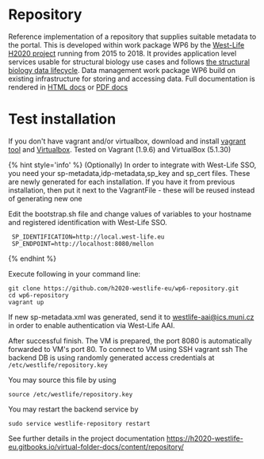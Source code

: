 # Repository
Reference implementation of a repository that supplies suitable metadata to the portal. This is developed within work package WP6 by the [West-Life H2020 project](https://west-life.eu) running from 2015 to 2018. It provides application level services usable for structural biology use cases and follows [the structural biology data lifecycle](http://internal-wiki.west-life.eu/w/images/9/9c/Assessment_of_the_life_cycle_of_structural_data_and_comparison_with_other_scientific_data.docx). Data management work package WP6 build on existing infrastructure for storing and accessing data. Full documentation is rendered in [HTML docs](https://h2020-westlife-eu.gitbooks.io/virtual-folder-docs/content/) or [PDF docs](https://www.gitbook.com/download/pdf/book/h2020-westlife-eu/virtual-folder-docs)

# Test installation
If you don't have vagrant and/or virtualbox, download and install [vagrant tool](https://www.vagrantup.com/downloads.html) and [Virtualbox](https://www.virtualbox.org/wiki/Downloads).
Tested on Vagrant (1.9.6) and VirtualBox (5.1.30)

{% hint style='info' %}
(Optionally) In order to integrate with West-Life SSO, you need  your sp-metadata,idp-metadata,sp_key and sp_cert files.
These are newly generated for each installation. If you have it from previous installation, then put it next to the VagrantFile - these will be reused instead of generating new one

Edit the bootstrap.sh file and change values of variables to your hostname and registered identification with West-Life SSO.

     SP_IDENTIFICATION=http://local.west-life.eu
     SP_ENDPOINT=http://localhost:8080/mellon 

{% endhint %}

Execute following in your command line:


    git clone https://github.com/h2020-westlife-eu/wp6-repository.git
    cd wp6-repository
    vagrant up

If new sp-metadata.xml was generated, send it to westlife-aai@ics.muni.cz in order to enable authentication via West-Life AAI. 

After successful finish. The VM is prepared, the port 8080 is automatically forwarded to VM's port 80. 
To connect to VM using SSH
    vagrant ssh
The backend DB is using randomly generated access credentials at  `/etc/westlife/repository.key`
    
You may source this file by using

    source /etc/westlife/repository.key
    
You may restart the backend service by

    sudo service westlife-repository restart
    
 See further details in the project documentation https://h2020-westlife-eu.gitbooks.io/virtual-folder-docs/content/repository/